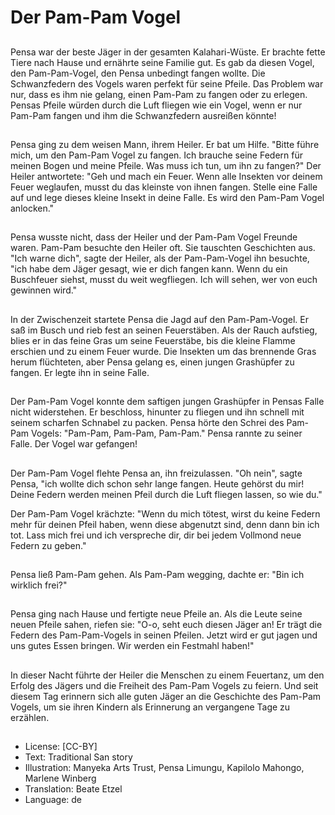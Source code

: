 # Der Pam-Pam Vogel

##
Pensa war der beste Jäger in der gesamten Kalahari-Wüste. Er brachte fette Tiere nach Hause und ernährte seine Familie gut. Es gab da diesen Vogel, den Pam-Pam-Vogel, den Pensa unbedingt fangen wollte. Die Schwanzfedern des Vogels waren perfekt für seine Pfeile. Das Problem war nur, dass es ihm nie gelang, einen Pam-Pam zu fangen oder zu erlegen. Pensas Pfeile würden durch die Luft fliegen wie ein Vogel, wenn er nur Pam-Pam fangen und ihm die Schwanzfedern ausreißen könnte!

##
Pensa ging zu dem weisen Mann, ihrem Heiler. Er bat um Hilfe. "Bitte führe mich, um den Pam-Pam Vogel zu fangen. Ich brauche seine Federn für meinen Bogen und meine Pfeile. Was muss ich tun, um ihn zu fangen?" Der Heiler antwortete: "Geh und mach ein Feuer. Wenn alle Insekten vor deinem Feuer weglaufen, musst du das kleinste von ihnen fangen. Stelle eine Falle auf und lege dieses kleine Insekt in deine Falle. Es wird den Pam-Pam Vogel anlocken."

##
Pensa wusste nicht, dass der Heiler und der Pam-Pam Vogel Freunde waren. Pam-Pam besuchte den Heiler oft. Sie tauschten Geschichten aus. "Ich warne dich", sagte der Heiler, als der Pam-Pam-Vogel ihn besuchte, "ich habe dem Jäger gesagt, wie er dich fangen kann. Wenn du ein Buschfeuer siehst, musst du weit wegfliegen. Ich will sehen, wer von euch gewinnen wird."

##
In der Zwischenzeit startete Pensa die Jagd auf den Pam-Pam-Vogel. Er saß im Busch und rieb fest an seinen Feuerstäben. Als der Rauch aufstieg, blies er in das feine Gras um seine Feuerstäbe, bis die kleine Flamme erschien und zu einem Feuer wurde. Die Insekten um das brennende Gras herum flüchteten, aber Pensa gelang es, einen jungen Grashüpfer zu fangen. Er legte ihn in seine Falle.

##
Der Pam-Pam Vogel konnte dem saftigen jungen Grashüpfer in Pensas Falle nicht widerstehen. Er beschloss, hinunter zu fliegen und ihn schnell mit seinem scharfen Schnabel zu packen. Pensa hörte den Schrei des Pam-Pam Vogels: "Pam-Pam, Pam-Pam, Pam-Pam." Pensa rannte zu seiner Falle. Der Vogel war gefangen!

##
Der Pam-Pam Vogel flehte Pensa an, ihn freizulassen. "Oh nein", sagte Pensa, "ich wollte dich schon sehr lange fangen. Heute gehörst du mir! Deine Federn werden meinen Pfeil durch die Luft fliegen lassen, so wie du."

Der Pam-Pam Vogel krächzte: "Wenn du mich tötest, wirst du keine Federn mehr für deinen Pfeil haben, wenn diese abgenutzt sind, denn dann bin ich tot. Lass mich frei und ich verspreche dir, dir bei jedem Vollmond neue Federn zu geben."

##
Pensa ließ Pam-Pam gehen. Als Pam-Pam wegging, dachte er: "Bin ich wirklich frei?"

##
Pensa ging nach Hause und fertigte neue Pfeile an. Als die Leute seine neuen Pfeile sahen, riefen sie: "O-o, seht euch diesen Jäger an! Er trägt die Federn des Pam-Pam-Vogels in seinen Pfeilen. Jetzt wird er gut jagen und uns gutes Essen bringen. Wir werden ein Festmahl haben!"

##
In dieser Nacht führte der Heiler die Menschen zu einem Feuertanz, um den Erfolg des Jägers und die Freiheit des Pam-Pam Vogels zu feiern. Und seit diesem Tag erinnern sich alle guten Jäger an die Geschichte des Pam-Pam Vogels, um sie ihren Kindern als Erinnerung an vergangene Tage zu erzählen.

##
* License: [CC-BY]
* Text: Traditional San story
* Illustration: Manyeka Arts Trust, Pensa Limungu, Kapilolo Mahongo, Marlene Winberg
* Translation: Beate Etzel
* Language: de
